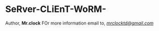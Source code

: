 # SeRver-CLiEnT-WoRM-
Author,
    **Mr.clock**
FOr more information email to,
    *mrclocktd@gmail.com*
